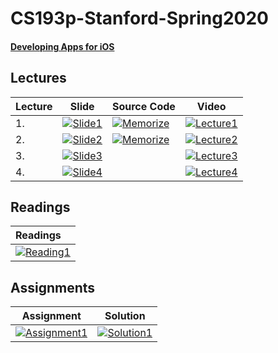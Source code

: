 # CS193p-Stanford-Spring2020
#### [Developing Apps for iOS](https://cs193p.sites.stanford.edu/about-cs193p)


## Lectures
| Lecture | Slide | Source Code | Video
| ------------- | ------------- | ------------- | ------------- 
| 1. | [![Slide1][slide1-image]][slide1-url] | [![Memorize][memorize1-image]][memorize1-url] | [![Lecture1][lecture1-image]][lecture1-url]  
| 2. | [![Slide2][slide2-image]][slide2-url] | [![Memorize][memorize2-image]][memorize2-url] | [![Lecture2][lecture2-image]][lecture2-url]  
| 3. | [![Slide3][slide3-image]][slide3-url] |  | [![Lecture3][lecture3-image]][lecture3-url]  
| 4. | [![Slide4][slide4-image]][slide4-url] |  | [![Lecture4][lecture4-image]][lecture4-url]  





[lecture1-image]:https://img.shields.io/badge/Lecture%2001-Course%20Logistics%20and%20Introduction%20to%20SwiftUI-d63031?style=social&logo=YouTube
[lecture1-url]:https://www.youtube.com/watch?v=jbtqIBpUG7g&feature=youtu.be
[memorize1-image]:https://img.shields.io/badge/Memorize-v0.1-orange?style=flat&logo=Swift
[memorize1-url]:https://github.com/maunesh/CS193p-Stanford-Spring2020/tree/master/Lectures/Lecture-01/Memorize
[slide1-image]:https://img.shields.io/badge/01-Lecture%2001-yellow?style=plastic&logo=Adobe%20Acrobat%20Reader&logoColor=red
[slide1-url]:https://github.com/maunesh/CS193p-Stanford-Spring2020/blob/master/Slides/Lecture-01.pdf

[lecture2-image]:https://img.shields.io/badge/Lecture%2002-MVVM%20and%20the%20Swift%20Type%20System-d63031?style=social&logo=YouTube
[lecture2-url]:https://www.youtube.com/watch?v=4GjXq2Sr55Q&feature=youtu.be
[memorize2-image]:https://img.shields.io/badge/Memorize-v0.2-orange?style=flat&logo=Swift
[memorize2-url]:https://github.com/maunesh/CS193p-Stanford-Spring2020/tree/master/Lectures/Lecture-02/Memorize
[slide2-image]:https://img.shields.io/badge/02-Lecture%2002-yellow?style=plastic&logo=Adobe%20Acrobat%20Reader&logoColor=red
[slide2-url]:https://github.com/maunesh/CS193p-Stanford-Spring2020/blob/master/Slides/Lecture-02.pdf

[lecture3-image]:https://img.shields.io/badge/Lecture%2003-Reactive%20UI%20Protocols%20Layout-d63031?style=social&logo=YouTube
[lecture3-url]:https://youtu.be/SIYdYpPXil4
[slide3-image]:https://img.shields.io/badge/03-Lecture%2003-yellow?style=plastic&logo=Adobe%20Acrobat%20Reader&logoColor=red
[slide3-url]:https://github.com/maunesh/CS193p-Stanford-Spring2020/blob/master/Slides/Lecture-03.pdf

[lecture4-image]:https://img.shields.io/badge/Lecture%2004-Grid%20enum%20Optional-d63031?style=social&logo=YouTube
[lecture4-url]:https://youtu.be/eHEeWzFP6O4
[slide4-image]:https://img.shields.io/badge/04-Lecture%2004-yellow?style=plastic&logo=Adobe%20Acrobat%20Reader&logoColor=red
[slide4-url]:https://github.com/maunesh/CS193p-Stanford-Spring2020/blob/master/Slides/Lecture-04.pdf

## Readings 
| Readings |
| :--           |
| [![Reading1][reading1-image]][reading1-url] |

[reading1-image]:https://img.shields.io/badge/01-Intro%20to%20Swift-ff69b4?style=plastic&logo=Adobe%20Acrobat%20Reader&logoColor=red
[reading1-url]:https://github.com/maunesh/CS193p-Stanford-Spring2020/blob/master/Readings/r1.pdf

## Assignments

| Assignment  | Solution
| ------------- | -------------
| [![Assignment1][assignment1-image]][assignment1-url] | [![Solution1][solution1-image]][solution1-url]

[assignment1-image]:https://img.shields.io/badge/01-Assignment-green?style=plastic&logo=Adobe%20Acrobat%20Reader&logoColor=red
[assignment1-url]:https://github.com/maunesh/CS193p-Stanford-Spring2020/blob/master/Assignments/Assignment-01/a1.pdf
[solution1-image]:https://img.shields.io/badge/01-Solution-lightgray?style=plastic&logo=Xcode&logoColor=blue
[solution1-url]:https://github.com/maunesh/CS193p-Stanford-Spring2020/tree/master/Assignments/Assignment-01/Memorize
